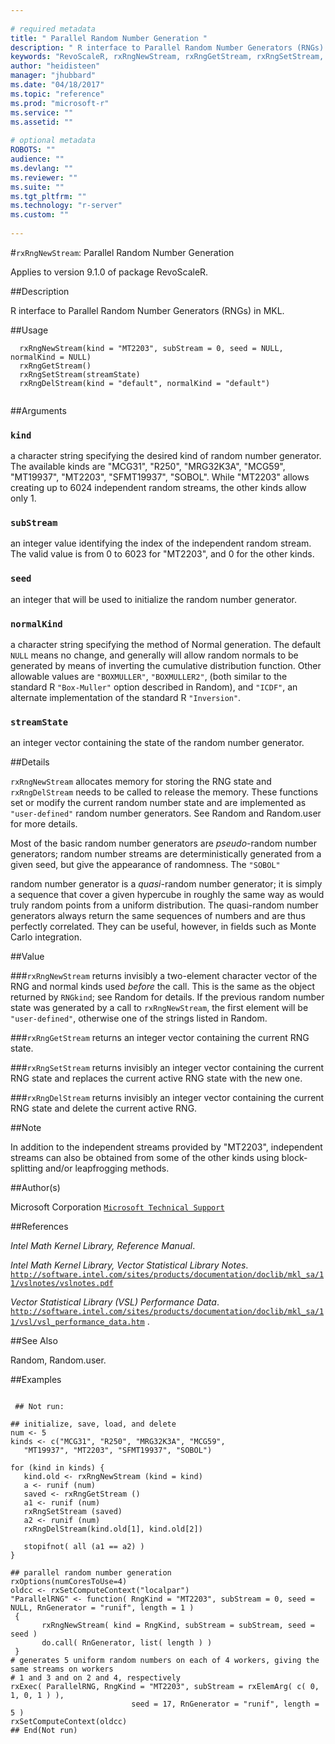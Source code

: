 ```yaml
--- 
 
# required metadata 
title: " Parallel Random Number Generation " 
description: " R interface to Parallel Random Number Generators (RNGs) in MKL. " 
keywords: "RevoScaleR, rxRngNewStream, rxRngGetStream, rxRngSetStream, rxRngDelStream, distribution, sysdata" 
author: "heidisteen" 
manager: "jhubbard" 
ms.date: "04/18/2017" 
ms.topic: "reference" 
ms.prod: "microsoft-r" 
ms.service: "" 
ms.assetid: "" 
 
# optional metadata 
ROBOTS: "" 
audience: "" 
ms.devlang: "" 
ms.reviewer: "" 
ms.suite: "" 
ms.tgt_pltfrm: "" 
ms.technology: "r-server" 
ms.custom: "" 
 
--- 
```

 
 
 
 
 
 #`rxRngNewStream`:  Parallel Random Number Generation 

 Applies to version 9.1.0 of package RevoScaleR.
 
 ##Description
 
R interface to Parallel Random Number Generators (RNGs) in MKL.
 
 
 ##Usage

```   
  rxRngNewStream(kind = "MT2203", subStream = 0, seed = NULL, normalKind = NULL)
  rxRngGetStream()
  rxRngSetStream(streamState)
  rxRngDelStream(kind = "default", normalKind = "default")
 
```
 
 ##Arguments

   
    
 ### `kind`
  a character string specifying the desired kind of random number generator. The available kinds are "MCG31", "R250", "MRG32K3A", "MCG59",  "MT19937", "MT2203", "SFMT19937", "SOBOL".  While "MT2203" allows creating up to 6024 independent random streams,  the other kinds allow only 1. 
  
    
 ### `subStream`
  an integer value identifying the index of the independent random stream. The valid value is from 0 to 6023 for "MT2203", and 0 for the other kinds. 
  
    
 ### `seed`
  an integer that will be used to initialize the random number generator. 
  
    
 ### `normalKind`
  a character string specifying the method of Normal generation. The default `NULL` means no change, and generally will allow random normals to be generated by means of inverting the cumulative distribution function. Other allowable values are `"BOXMULLER"`, `"BOXMULLER2"`, (both similar to the standard R `"Box-Muller"` option described in Random), and  `"ICDF"`, an alternate implementation of the standard R `"Inversion"`. 
  
    
 ### `streamState`
  an integer vector containing the state of the random number generator. 
  
 
 
 ##Details
 
`rxRngNewStream` allocates memory for storing the RNG state and 
`rxRngDelStream` needs to be called to release the memory. These functions
set or modify the current random number state and are implemented as 
`"user-defined"` random number generators. See Random
and Random.user for more details.

Most of the basic random number generators are *pseudo*-random number
generators; random number streams are deterministically generated from a given 
seed, but give the appearance of randomness. The `"SOBOL"` 

random number generator is a *quasi*-random number 
generator; it is simply a sequence that cover a given hypercube in
roughly the same way as would truly random points from a uniform
distribution. The quasi-random number generators always return the
same sequences of numbers and are thus perfectly correlated. They can
be useful, however, in fields such as Monte Carlo integration.
 
 
 ##Value
 

###`rxRngNewStream`
 returns invisibly a two-element character vector of  the RNG and normal kinds used *before* the call. This is the same as the object returned by `RNGkind`; see Random for details. If the previous random  number state was generated by a call to `rxRngNewStream`, the first element will be `"user-defined"`, otherwise one of the strings listed in Random. 


###`rxRngGetStream`
 returns an integer vector containing the current RNG state.


###`rxRngSetStream`
 returns invisibly an integer vector containing the current RNG state and replaces the current active RNG state with the new one.


###`rxRngDelStream`
 returns invisibly an integer vector containing the current RNG state and delete the current active RNG.

 
 ##Note
 
In addition to the independent streams provided by "MT2203",
independent streams can also be obtained from some of the other kinds
using block-splitting and/or leapfrogging methods.
 
 
 ##Author(s)
 
Microsoft Corporation [`Microsoft Technical Support`](https://go.microsoft.com/fwlink/?LinkID=698556&clcid=0x409)

 
 
 ##References
 
*Intel Math Kernel Library, Reference Manual*.

*Intel Math Kernel Library, Vector Statistical Library Notes*.
[`http://software.intel.com/sites/products/documentation/doclib/mkl_sa/11/vslnotes/vslnotes.pdf`](http://software.intel.com/sites/products/documentation/doclib/mkl_sa/11/vslnotes/vslnotes.pdf)


*Vector Statistical Library (VSL) Performance Data*.
[`http://software.intel.com/sites/products/documentation/doclib/mkl_sa/11/vsl/vsl_performance_data.htm`](http://software.intel.com/sites/products/documentation/doclib/mkl_sa/11/vsl/vsl_performance_data.htm)
.
 
 
 ##See Also
 
Random, Random.user.
   
 ##Examples

 ```
   
  ## Not run:
 
## initialize, save, load, and delete
num <- 5
kinds <- c("MCG31", "R250", "MRG32K3A", "MCG59",  
	"MT19937", "MT2203", "SFMT19937", "SOBOL")

for (kind in kinds) {
	kind.old <- rxRngNewStream (kind = kind)
	a <- runif (num)
	saved <- rxRngGetStream ()
	a1 <- runif (num)
	rxRngSetStream (saved)
	a2 <- runif (num)
	rxRngDelStream(kind.old[1], kind.old[2])

	stopifnot( all (a1 == a2) )
}

## parallel random number generation
rxOptions(numCoresToUse=4)
oldcc <- rxSetComputeContext("localpar")
"ParallelRNG" <- function( RngKind = "MT2203", subStream = 0, seed = NULL, RnGenerator = "runif", length = 1 )
  {
        rxRngNewStream( kind = RngKind, subStream = subStream, seed = seed )
        do.call( RnGenerator, list( length ) )
  }
# generates 5 uniform random numbers on each of 4 workers, giving the same streams on workers
# 1 and 3 and on 2 and 4, respectively
rxExec( ParallelRNG, RngKind = "MT2203", subStream = rxElemArg( c( 0, 1, 0, 1 ) ),
                            seed = 17, RnGenerator = "runif", length = 5 )
rxSetComputeContext(oldcc)
 ## End(Not run) 
  
 
```
 
 
 
